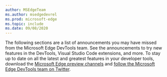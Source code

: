 ```yaml
---
author: MSEdgeTeam
ms.author: msedgedevrel
ms.prod: microsoft-edge
ms.topic: include
ms.date: 09/08/2020 
---
```

The following sections are a list of announcements you may have missed from the Microsoft Edge DevTools team.  See the announcements to try new features in the DevTools, Visual Studio Code extensions, and more.  To stay up to date on all the latest and greatest features in your developer tools, download the [Microsoft Edge preview channels][MicrosoftEdgePreviewChannels] and [follow the Microsoft Edge DevTools team on Twitter][EdgeDevToolsTwitterAccount].  

<!-- links -->  

[MicrosoftEdgePreviewChannels]: https://www.microsoftedgeinsider.com/download "Microsoft Edge Preview Channels"  

[EdgeDevToolsTwitterAccount]: https://twitter.com/EdgeDevTools "@EdgeDevTools Twitter account"  

